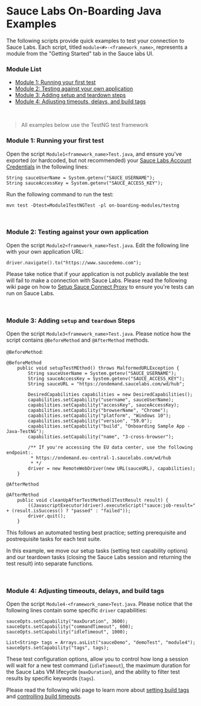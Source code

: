 # Sauce Labs On-Boarding Java Examples

The following scripts provide quick examples to test your connection to Sauce Labs. Each script, titled `module<#>-<framework_name>`, represents a module from the "Getting Started" tab in the Sauce labs UI.

### Module List

* [Module 1: Running your first test](#module-1-running-your-first-test)
* [Module 2: Testing against your own application](#module-2-testing-against-your-own-application)
* [Module 3: Adding setup and teardown steps](#module-3-adding-setup-and-teardown-steps)
* [Module 4: Adjusting timeouts, delays, and build tags](#module-4-adjusting-timeouts-delays-and-build-tags)

<br />

> All examples below use the TestNG test framework
>

### Module 1: Running your first test

Open the script `Module1<framework_name>Test.java`, and ensure you've exported (or hardcoded, but not recommended) your [Sauce Labs Account Credentials](https://wiki.saucelabs.com/display/DOCS/Best+Practice%3A+Use+Environment+Variables+for+Authentication+Credentials) in the following lines:

```
String sauceUserName = System.getenv("SAUCE_USERNAME");
String sauceAccessKey = System.getenv("SAUCE_ACCESS_KEY");
```

Run the following command to run the test:

```
mvn test -Dtest=Module1TestNGTest -pl on-boarding-modules/testng
```

<br />

### Module 2: Testing against your own application

Open the script `Module2<framework_name>Test.java`. Edit the following line with your own application URL:

```
driver.navigate().to("https://www.saucedemo.com");
```

Please take notice that if your application is not publicly available the test will fail to make a connection with Sauce Labs. Please read the following wiki page on how to [Setup Sauce Connect Proxy](https://wiki.saucelabs.com/display/DOCS/Sauce+Connect+Proxy) to ensure you're tests can run on Sauce Labs.

<br />

### Module 3: Adding `setup` and `teardown` Steps

Open the script `Module3<framework_name>Test.java`. Please notice how the script contains `@BeforeMethod` and `@AfterMethod` methods.

`@BeforeMethod`:
```
@BeforeMethod
    public void setupTestMEthod() throws MalformedURLException {
        String sauceUserName = System.getenv("SAUCE_USERNAME");
        String sauceAccessKey = System.getenv("SAUCE_ACCESS_KEY");
        String sauceURL = "https://ondemand.saucelabs.com/wd/hub";

        DesiredCapabilities capabilities = new DesiredCapabilities();
        capabilities.setCapability("username", sauceUserName);
        capabilities.setCapability("accessKey", sauceAccessKey);
        capabilities.setCapability("browserName", "Chrome");
        capabilities.setCapability("platform", "Windows 10");
        capabilities.setCapability("version", "59.0");
        capabilities.setCapability("build", "Onboarding Sample App - Java-TestNG");
        capabilities.setCapability("name", "3-cross-browser");

        /** If you're accessing the EU data center, use the following endpoint:.
         * https://ondemand.eu-central-1.saucelabs.com/wd/hub
         * */
        driver = new RemoteWebDriver(new URL(sauceURL), capabilities);
    }
```

`@AfterMethod`
```
@AfterMethod
    public void cleanUpAfterTestMethod(ITestResult result) {
        ((JavascriptExecutor)driver).executeScript("sauce:job-result=" + (result.isSuccess() ? "passed" : "failed"));
        driver.quit();
    }
```

This follows an automated testing best practice; setting prerequisite and postrequisite tasks for each test suite. 

In this example, we move our setup tasks (setting test capability options) and our teardown tasks (closing the Sauce Labs session and returning the test result) into separate functions.

<br />

### Module 4: Adjusting timeouts, delays, and build tags

Open the script `Module4-<framework_name>Test.java`. Please notice that the following lines contain some specific `driver` capabilities:

```
sauceOpts.setCapability("maxDuration", 3600);
sauceOpts.setCapability("commandTimeout", 600);
sauceOpts.setCapability("idleTimeout", 1000);

List<String> tags = Arrays.asList("sauceDemo", "demoTest", "module4");
sauceOpts.setCapability("tags", tags);
```

These test configuration options, allow you to control how long a session will wait for a new test command (`idleTimeout`), the maximum duration for the Sauce Labs VM lifecycle  (`maxDuration`), and the ability to filter test results by specific keywords (`tags`). 

Please read the following wiki page to learn more about [setting build tags](https://wiki.saucelabs.com/display/DOCSDEV/Best+Practice%3A+Use+Build+IDs%2C+Tags%2C+and+Names+to+Identify+Your+Tests) and [controlling build timeouts](https://wiki.saucelabs.com/display/DOCS/Test+Configuration+Options#TestConfigurationOptions-MaximumTestDuration).